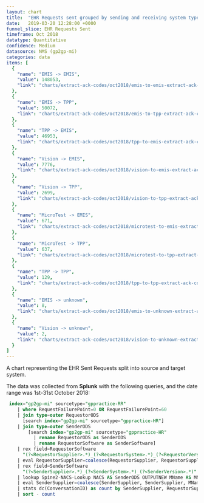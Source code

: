 ```yaml
---
layout: chart
title:  "EHR Requests sent grouped by sending and receiving system type"
date:   2019-03-20 12:28:00 +0000
funnel_slice: EHR Requests Sent
timeframe: Oct 2018
datatype: Quantitative
confidence: Medium
datasource: NMS (gp2gp-mi)
categories: data
items: [
  {
    "name": "EMIS -> EMIS",
    "value": 148053,
    "link": "charts/extract-ack-codes/oct2018/emis-to-emis-extract-ack-codes" 
  },
  {
    "name": "EMIS -> TPP",
    "value": 50072,
    "link": "charts/extract-ack-codes/oct2018/emis-to-tpp-extract-ack-codes" 
  },
  {
    "name": "TPP -> EMIS",
    "value": 46953,
    "link": "charts/extract-ack-codes/oct2018/tpp-to-emis-extract-ack-codes" 
  },
  {
    "name": "Vision -> EMIS",
    "value": 7776,
    "link": "charts/extract-ack-codes/oct2018/vision-to-emis-extract-ack-codes" 
  },
  {
    "name": "Vision -> TPP",
    "value": 2699,
    "link": "charts/extract-ack-codes/oct2018/vision-to-tpp-extract-ack-codes" 
  },
  {
    "name": "MicroTest -> EMIS",
    "value": 671,
    "link": "charts/extract-ack-codes/oct2018/microtest-to-emis-extract-ack-codes" 
  },
  {
    "name": "MicroTest -> TPP",
    "value": 637,
    "link": "charts/extract-ack-codes/oct2018/microtest-to-tpp-extract-ack-codes" 
  },
  {
    "name": "TPP -> TPP",
    "value": 129,
    "link": "charts/extract-ack-codes/oct2018/tpp-to-tpp-extract-ack-codes" 
  },
  {
    "name": "EMIS -> unknown",
    "value": 8,
    "link": "charts/extract-ack-codes/oct2018/emis-to-unknown-extract-ack-codes" 
  },
  {
    "name": "Vision -> unknown",
    "value": 2,
    "link": "charts/extract-ack-codes/oct2018/vision-to-unknown-extract-ack-codes" 
  }
]
---
```

A chart representing the EHR Sent Requests split into source and target system.

The data was collected from **Splunk** with the following queries, and the date range was 1st-31st October 2018:

```sql
 index="gp2gp-mi" sourcetype="gppractice-RR"
    | where RequestFailurePoint=0 OR RequestFailurePoint=60 
    | join type=outer RequestorODS 
      [search index="gp2gp-mi" sourcetype="gppractice-HR"] 
    | join type=outer SenderODS 
        [search index="gp2gp-mi" sourcetype="gppractice-HR" 
          | rename RequestorODS as SenderODS 
          | rename RequestorSoftware as SenderSoftware]
    | rex field=RequestorSoftware 
      "(?<RequestorSupplier>.*)_(?<RequestorSystem>.*)_(?<RequestorVersion>.*)"
    | eval RequestorSupplier=coalesce(RequestorSupplier, RequestorSupplier, "unknown")
    | rex field=SenderSoftware 
      "(?<SenderSupplier>.*)_(?<SenderSystem>.*)_(?<SenderVersion>.*)"
    | lookup Spine2-NACS-Lookup NACS AS SenderODS OUTPUTNEW MName AS MName
    | eval SenderSupplier=coalesce(SenderSupplier, SenderSupplier, MName, MName, "unknown")
    | stats dc(ConversationID) as count by SenderSupplier, RequestorSupplier
    | sort - count
```
